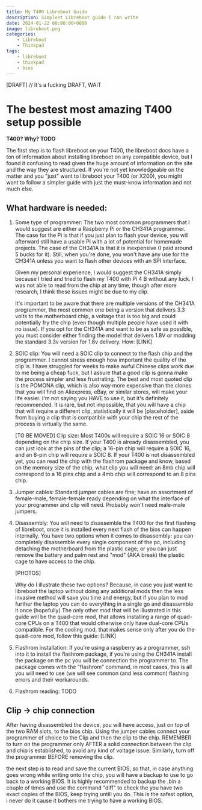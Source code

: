 ```yaml
---
title: My T400 Libreboot Guide
description: Simplest Libreboot guide I can write
date: 2024-01-22 00:00:00+0000
image: libreboot.png
categories:
    - Libreboot
    - Thinkpad
tags:
    - libreboot
    - thinkpad
    - bios
---
```


[DRAFT] // It's a fucking DRAFT, WAIT

# The bestest most amazing T400 setup possible

**T400? Why? TODO**

The first step is to flash libreboot on your T400, the libreboot docs have a ton of information about installing libreboot on any compatible device, but I found it confusing to read given the huge amount of information on the site and the way they are structured. If you're not yet knowledgeable on the matter and you "just" want to libreboot your T400 (or X200), you might want to follow a simpler guide with just the must-know information and not much else.

## What hardware is needed:

1. Some type of programmer: The two most common programmers that I would suggest are either a Raspberry Pi or the CH341A programmer. The case for the Pi is that if you just plan to flash your device, you will afterward still have a usable Pi with a lot of potential for homemade projects. The case of the CH341A is that it is inexpensive (I paid around 5 bucks for it). Still, when you're done, you won't have any use for the CH341A unless you want to flash other devices with an SPI interface.

   Given my personal experience, I would suggest the CH341A simply because I tried and tried to flash my T400 with Pi 4 B without any luck. I was not able to read from the chip at any time, though after more research, I think these issues might be due to my clip.

   It's important to be aware that there are multiple versions of the CH341A programmer, the most common one being a version that delivers 3.3 volts to the motherboard chip, a voltage that is too big and could potentially fry the chip (even though multiple people have used it with no issue). If you opt for the CH341A and want to be as safe as possible, you must consider either finding the model that delivers 1.8V or modding the standard 3.3v version for 1.8v delivery. How: [LINK]

2. SOIC clip: You will need a SOIC clip to connect to the flash chip and the programmer. I cannot stress enough how important the quality of the clip is. I have struggled for weeks to make awful Chinese clips work due to me being a cheap fuck, but I assure that a good clip is gonna make the process simpler and less frustrating. The best and most quoted clip is the POMONA clip, which is also way more expensive than the clones that you will find on Aliexpress, eBay, or similar stores, will make your life easier. I'm not saying you HAVE to use it, but it's definitely recommended. It is rare, but not impossible, that you will have a chip that will require a different clip, statistically it will be [placeholder], aside from buying a clip that is compatible with your chip the rest of the process is virtually the same.

   [TO BE MOVED] Clip size: Most T400s will require a SOIC 16 or SOIC 8 depending on the chip size. If your T400 is already disassembled, you can just look at the pins of the clip; a 16-pin chip will require a SOIC 16, and an 8-pin chip will require a SOIC 8. If your T400 is not disassembled yet, you can read the chip with the flashrom package and know, based on the memory size of the chip, what clip you will need: an 8mb chip will correspond to a 16 pins chip and a 4mb chip will correspond to an 8 pins chip.

3. Jumper cables: Standard jumper cables are fine; have an assortment of female-male, female-female ready depending on what the interface of your programmer and clip will need. Probably won't need male-male jumpers.

4. Disassembly: You will need to disassemble the T400 for the first flashing of libreboot, once it is installed every next flash of the bios can happen internally. You have two options when it comes to disassembly: you can completely disassemble every single component of the pc, including detaching the motherboard from the plastic cage; or you can just remove the battery and palm rest and "mod" (AKA break) the plastic cage to have access to the chip.

   [PHOTOS]

   Why do I illustrate these two options? Because, in case you just want to libreboot the laptop without doing any additional mods then the less invasive method will save you time and energy, but if you plan to mod further the laptop you can do everything in a single go and disassemble it once (hopefully) The only other mod that will be illustrated in this guide will be the quad-core mod, that allows installing a range of quad-core CPUs on a T400 that would otherwise only have dual-core CPUs compatible. For the cooling mod, that makes sense only after you do the quad-core mod, follow this guide: [LINK]

5. Flashrom installation: If you're using a raspberry as a programmer, ssh into it to install the flashrom package, if you're using the CH341A install the package on the pc you will be connection the programmer to. The package comes with the "flashrom" command, in most cases, this is all you will need to use (we will see common (and less common) flashing errors and their workarounds.

6. Flashrom reading: TODO

## Clip -> chip connection

After having disassembled the device, you will have access, just on top of the two RAM slots, to the bios chip. Using the jumper cables connect your programmer of choice to the Clip and then the clip to the chip. REMEMBER to turn on the programmer only AFTER a solid connection between the clip and chip is established, to avoid any kind of voltage issue. Similarly, turn off the programmer BEFORE removing the clip.

the next step is to read and save the current BIOS, so that, in case anything goes wrong while writing onto the chip, you will have a backup to use to go back to a working BIOS. It is highly recommended to backup the .bin a couple of times and use the command "diff" to check the you have two exact copies of the BIOS, keep trying untill you do. This is the safest option, i never do it cause it bothers me trying to have a working BIOS.
